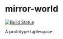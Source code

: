 # mirror-world

[![Build Status](https://travis-ci.org/henrytill/mirror-world.svg?branch=master)](https://travis-ci.org/henrytill/mirror-world)

A prototype tuplespace
